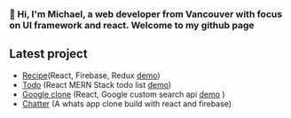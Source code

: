 ### 👋 Hi, I'm Michael, a web developer from Vancouver with focus on UI framework and react. Welcome to my github page   

## Latest project

* [Recipe](https://github.com/michaelxingchenli/recipes)(React, Firebase, Redux [demo](https://receipe-8d45e.web.app/))
* [Todo](https://github.com/michaelxingchenli/TODO-app) (React MERN Stack todo list [demo](https://my-react-redux-todo-list.herokuapp.com/))
* [Google clone](https://github.com/michaelxingchenli/google-clone) (React, Google custom search api [demo](https://clone-b3863.web.app/) )
* [Chatter](https://github.com/michaelxingchenli/chatter) (A whats app clone build with react and firebase)
